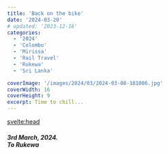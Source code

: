 ```yaml
---
title: 'Back on the bike'
date: '2024-03-20'
# updated: '2023-12-16'
categories:
  - '2024'
  - 'Colombo'
  - 'Mirissa'
  - 'Rail Travel'
  - 'Rukewa'
  - 'Sri Lanka'

coverImage: '/images/2024/03/2024-03-08-181006.jpg'
coverWidth: 16
coverHeight: 9
excerpt: Time to chill...
---
```


<script>
	import Callout from '$lib/components/Callout.svelte'
  import Img from '$lib/components/Img.svelte'
</script>

<svelte:head>

<title>2024 Sri Lanka</title>
</svelte:head>

<section class="card">
<h5>
  	3rd March, 2024.<br/>
  	To Rukewa
</h5>

</section>
